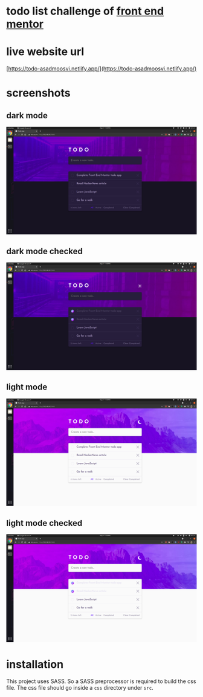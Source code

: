 # todo list challenge of [front end mentor](https://www.frontendmentor.io/challenges/todo-app-Su1_KokOW)

# live website url
[https://todo-asadmoosvi.netlify.app/](https://todo-asadmoosvi.netlify.app/)

# screenshots

## dark mode
![](./screenshots/darkmode.png)

## dark mode checked
![](./screenshots/darkmodechecked.png)

## light mode
![](./screenshots/lightmode.png)

## light mode checked
![](./screenshots/lightmodechecked.png)


# installation

This project uses SASS. So a SASS preprocessor is required to build the css
file. The css file should go inside a `css` directory under `src`.
